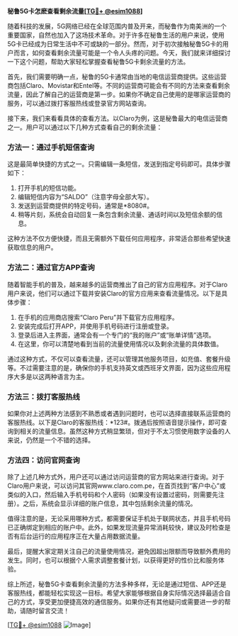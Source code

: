 **秘鲁5G卡怎麽查看剩余流量[[TG💪+ @esim1088](https://t.me/s/esim1088)]**

随着科技的发展，5G网络已经在全球范围内普及开来，而秘鲁作为南美洲的一个重要国家，自然也加入了这场技术革命。对于许多在秘鲁生活的用户来说，使用5G卡已经成为日常生活中不可或缺的一部分。然而，对于初次接触秘鲁5G卡的用户而言，如何查看剩余流量可能是一个令人头疼的问题。今天，我们就来详细探讨一下这个问题，帮助大家轻松掌握查看秘鲁5G卡剩余流量的方法。

首先，我们需要明确一点，秘鲁的5G卡通常由当地的电信运营商提供。这些运营商包括Claro、Movistar和Entel等。不同的运营商可能会有不同的方法来查看剩余流量，因此了解自己的运营商是第一步。如果你不确定自己使用的是哪家运营商的服务，可以通过拨打客服热线或登录官方网站查询。

接下来，我们来看看具体的查看方法。以Claro为例，这是秘鲁最大的电信运营商之一。用户可以通过以下几种方式查看自己的剩余流量：

### 方法一：通过手机短信查询

这是最简单快捷的方式之一。只需编辑一条短信，发送到指定号码即可。具体步骤如下：

1. 打开手机的短信功能。
2. 编辑短信内容为“SALDO”（注意字母全部大写）。
3. 发送到运营商提供的特定号码，通常是*8080#。
4. 稍等片刻，系统会自动回复一条包含剩余流量、通话时间以及短信余额的信息。

这种方法不仅方便快捷，而且无需额外下载任何应用程序，非常适合那些希望快速获取信息的用户。

### 方法二：通过官方APP查询

随着智能手机的普及，越来越多的运营商推出了自己的官方应用程序。对于Claro用户来说，他们可以通过下载并安装Claro的官方应用来查看流量情况。以下是具体步骤：

1. 在手机的应用商店搜索“Claro Peru”并下载官方应用程序。
2. 安装完成后打开APP，并使用手机号码进行注册或登录。
3. 登录后进入主界面，通常会有一个专门的“我的账户”或“账单详情”选项。
4. 在这里，你可以清楚地看到当前的流量使用情况以及剩余流量的具体数值。

通过这种方式，不仅可以查看流量，还可以管理其他服务项目，如充值、套餐升级等。不过需要注意的是，确保你的手机支持英文或西班牙文界面，因为这些应用程序大多是以这两种语言为主。

### 方法三：拨打客服热线

如果你对上述两种方法感到不熟悉或者遇到问题时，也可以选择直接联系运营商的客服热线。以下是Claro的客服热线：*123#。拨通后按照语音提示操作，即可查询到相关的流量信息。虽然这种方式稍显繁琐，但对于不太习惯使用数字设备的人来说，仍然是一个不错的选择。

### 方法四：访问官网查询

除了上述几种方式外，用户还可以通过访问运营商的官方网站来进行查询。对于Claro用户来说，可以访问其官网www.claro.com.pe，在首页找到“客户中心”或类似的入口，然后输入手机号码和个人密码（如果没有设置过密码，则需要先注册）。之后，系统会显示详细的账户信息，其中包括剩余流量的情况。

值得注意的是，无论采用哪种方式，都需要保证手机处于联网状态，并且手机号码已正确绑定到相应的账户中。此外，如果发现流量异常消耗较快，建议及时检查是否有后台运行的应用程序正在大量占用数据流量。

最后，提醒大家定期关注自己的流量使用情况，避免因超出限额而导致额外费用的发生。同时，也可以根据个人需求调整套餐计划，以获得更好的性价比和服务体验。

综上所述，秘鲁5G卡查看剩余流量的方法多种多样，无论是通过短信、APP还是客服热线，都能轻松实现这一目标。希望大家能够根据自身实际情况选择最适合自己的方式，享受更加便捷高效的通信服务。如果你还有其他疑问或需要进一步的帮助，请随时留言交流！

[[TG💪+ @esim1088](https://t.me/s/esim1088) ![Image](https://i.postimg.cc/4NQfJmqS/Snipaste-2025-05-13-00-14-12.png)]